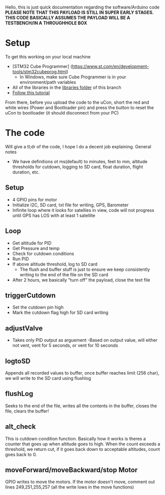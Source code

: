 Hello, this is just quick documentation regarding the software/Arduino code <br>
**PLEASE NOTE THAT THIS PAYLOAD IS STILL IN SUPER EARLY STAGES. THIS CODE BASICALLY ASSUMES THE PAYLOAD WILL BE A TESTBENCH/IN A THROUGHHOLE BOX**
# Setup
To get this working on your local machine
- [STM32 Cube Programmer] (https://www.st.com/en/development-tools/stm32cubeprog.html)
  - In Windows, make sure Cube Programmer is in your environment/path variables
- All of the libraries in the [libraries folder](https://github.com/UMDBPP/GHOUL/tree/CloudCruiser_Fall2024/Code/libraries) of this branch
- [Follow this tutorial](https://community.st.com/t5/stm32-mcus/how-to-program-and-debug-the-stm32-using-the-arduino-ide/ta-p/608514) 

From there, before you upload the code to the uCon, short the red and white wires (Power and Bootloader pin) and press the button to reset the uCon to bootloader (it should disconnect from your PC)
# The code
Will give a tl;dr of the code, I hope I do a decent job explaining. General notes
- We have definitions ot ms(default) to minutes, feet to mm, altitude thresholds for cutdown, logging to SD card, float duration, flight duration, etc.
## Setup
- 4 GPIO pins for motor
- Initialize I2C, SD card, txt file for writing, GPS, Barometer
- Infinite loop where it looks for satellies in view, code will not progress until GPS has LOS with at least 1 satellite
## Loop
- Get altitude for PID
- Get Pressure and temp
- Check for cutdown conditions
- Run PID
- If above altitude threshold, log to SD card
  - The flush and buffer stuff is just to ensure we keep consistently writing to the end of the file on the SD card
- After 2 hours, we basically "turn off" the payload, close the text file
## triggerCutdown
- Set the cutdown pin high
- Mark the cutdown flag high for SD card writing
## adjustValve
- Takes only PID output as arguement
  -Based on output value, will either not vent, vent for 5 seconds, or vent for 10 seconds
## logtoSD
Appends all recorded values to buffer, once buffer reaches limit (256 char), we will write to the SD card using flushlog
## flushLog
Seeks to the end of the file, writes all the contents in the buffer, closes the file, clears the buffer!
## alt_check
This is cutdown condition function. Basically how it works is theres a counter that goes up when altitude goes to high. When the count exceeds a threshold, we return cut, if it goes back down to acceptable altitudes, count goes back to 0.
## moveForward/moveBackward/stop Motor
GPIO writes to move the motors. If the motor doesn't move, comment out lines 249,251,255,257 (all the write lows in the move functions)

